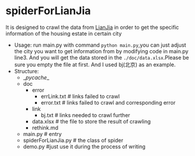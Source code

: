 spiderForLianJia
===
It is designed to crawl the data  from <a href="https://bj.lianjia.com">LianJia</a> in order to get the specific information of the housing estate in certain city

* Usage:
run main.py with command ``` python main.py ```,you can just adjust the city you want to get information from by modifying code in main.py line3. And you will get the data stored in the ```./doc/data.xlsx```.Please be sure you empty the file at first. And I used bj(北京) as an example.
* Structure:
  - \__pycache__
  - doc
    - error
      - errLink.txt  # links failed to crawl
      - error.txt  # links failed to crawl and corresponding error
    - link
      - bj.txt # links needed to crawl further
    - data.xlsx # the file to store the result of crawling
    - rethink.md
  - main.py # entry
  - spiderForLianJia.py # the class of spider
  - demo.py #just use it during the process of writing
